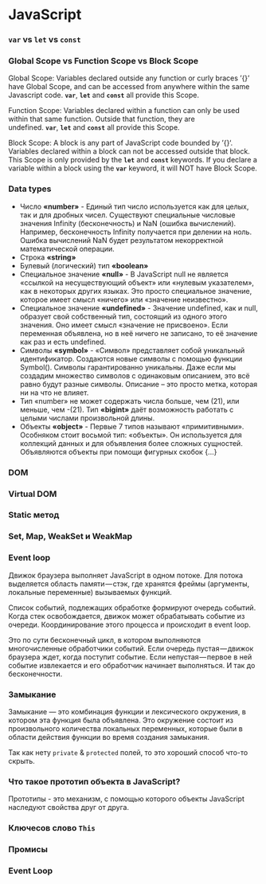 # JavaScript

### `var` vs `let` vs `const`

### Global Scope vs Function Scope vs Block Scope

Global Scope: Variables declared outside any function or curly braces ’{}’ have Global Scope, and can be accessed from anywhere within the same Javascript code. **`var`**, **`let`** and **`const`** all provide this Scope.

Function Scope: Variables declared within a function can only be used within that same function. Outside that function, they are undefined. **`var`**, **`let`** and **`const`** all provide this Scope.

Block Scope: A block is any part of JavaScript code bounded by ’{}‘. Variables declared within a block can not be accessed outside that block. This Scope is only provided by the **`let`** and **`const`** keywords. If you declare a variable within a block using the **`var`** keyword, it will NOT have Block Scope.

### Data types

- Число **«number»** - Единый тип число используется как для целых, так и для дробных чисел. Существуют специальные числовые значения Infinity (бесконечность) и NaN (ошибка вычислений). Например, бесконечность Infinity получается при делении на ноль. Ошибка вычислений NaN будет результатом некорректной математической операции.
- Строка **«string»**
- Булевый (логический) тип **«boolean»**
- Специальное значение **«null»** - В JavaScript null не является «ссылкой на несуществующий объект» или «нулевым указателем», как в некоторых других языках. Это просто специальное значение, которое имеет смысл «ничего» или «значение неизвестно».
- Специальное значение **«undefined»** - Значение undefined, как и null, образует свой собственный тип, состоящий из одного этого значения. Оно имеет смысл «значение не присвоено». Если переменная объявлена, но в неё ничего не записано, то её значение как раз и есть undefined.
- Символы **«symbol»** - «Символ» представляет собой уникальный идентификатор. Создаются новые символы с помощью функции Symbol(). Символы гарантированно уникальны. Даже если мы создадим множество символов с одинаковым описанием, это всё равно будут разные символы. Описание – это просто метка, которая ни на что не влияет.
- Тип «number» не может содержать числа больше, чем (21), или меньше, чем -(21). Тип **«bigint»** даёт возможность работать с целыми числами произвольной длины.
- Объекты **«object»** - Первые 7 типов называют «примитивными». Особняком стоит восьмой тип: «объекты». Он используется для коллекций данных и для объявления более сложных сущностей. Объявляются объекты при помощи фигурных скобок {...}

### DOM

### Virtual DOM

### Static метод

### Set, Map, WeakSet и WeakMap

### Event loop

Движок браузера выполняет JavaScript в одном потоке. Для потока выделяется область памяти — стэк, где хранятся фреймы (аргументы, локальные переменные) вызываемых функций.

Список событий, подлежащих обработке формируют очередь событий. Когда стек освобождается, движок может обрабатывать событие из очереди. Координирование этого процесса и происходит в event loop.

Это по сути бесконечный цикл, в котором выполняются многочисленные обработчики событий. Если очередь пустая — движок браузера ждет, когда поступит событие. Если непустая — первое в ней событие извлекается и его обработчик начинает выполняться. И так до бесконечности.

### Замыкание

Замыкание — это комбинация функции и лексического окружения, в котором эта функция была объявлена. Это окружение состоит из произвольного количества локальных переменных, которые были в области действия функции во время создания замыкания.

Так как нету `private` & `protected` полей, то это хороший способ что-то скрыть.

### Что такое прототип объекта в JavaScript?

Прототипы - это механизм, с помощью которого объекты JavaScript наследуют свойства друг от друга.

### Ключесов слово `This`

### Промисы

### Event Loop